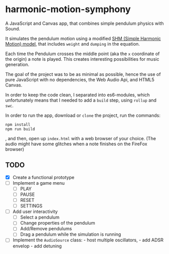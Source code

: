 # harmonic-motion-symphony
A JavaScript and Canvas app, that combines simple pendulum physics with Sound.

It simulates the pendulum motion using a modified [SHM (Simple Harmonic Motion) model](https://en.wikipedia.org/wiki/Simple_harmonic_motion),
that includes  `weight` and `dumping` in the equation.

Each time the Pendulum crosses the middle point (aka the `x` coordinate of the origin) a note is played. This creates interesting possibilities
for music generation.

The goal of the project was to be as minimal as possible, 
hence the use of pure JavaScript with no dependencies, the Web Audio Api, and HTML5 Canvas.

In order to keep the code clean, I separated into es6-modules, which unfortunately means that I needed to add a `build` step, using
`rollup` and `swc`.

In order to run the app, download or `clone` the project, run the commands: 
```
npm install
npm run build
```
, and then, 
open up `index.html` with a web browser of your choice. (The audio might have some glitches when a note finishes on the FireFox browser)

## TODO
- [x] Create a functional prototype
- [ ] Implement a game menu
    - [ ] PLAY
    - [ ] PAUSE
    - [ ] RESET
    - [ ] SETTINGS
- [ ] Add user interactivity
    - [ ] Select a pendulum
    - [ ] Change properties of the pendulum
    - [ ] Add/Remove pendulums
    - [ ] Drag a pendulum while the simulation is running
- [ ] Implement the `AudioSource` class:
      - host multiple oscillators,
      - add ADSR envelop
      - add detuning 
